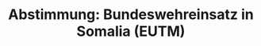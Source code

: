 ---
abstimmung:
  abstimmung: 1
  bundestagssitzung: 97
  legislaturperiode: 18
categories:
- Bundeswehr
- Ausland
data:
- title: Abstimmungsergebnis 20150326_1-data.pdf
  url: /res/abstimmungsliste/20150326_1-data.pdf
- title: Abstimmungsergebnis 20150326_1_xls-data.csv
  url: /res/abstimmungsliste/analyses/20150326_1_xls-data.csv
documents:
- local: /res/abstimmungsdaten/018-097-01/1804203.pdf
  title: Drucksache 18/04203.pdf
  url: http://dip21.bundestag.de/dip21/btd/18/042/1804203.pdf
- local: /res/abstimmungsdaten/018-097-01/1804447.pdf
  title: Drucksache 18/04447.pdf
  url: http://dip21.bundestag.de/dip21/btd/18/044/1804447.pdf
ergebnis:
  cdu/csu:
    enthaltung: 0
    gesamt: 311
    ja: 284
    nein: 0
    nichtabgegeben: 27
    ungueltig: 0
  die.linke:
    enthaltung: 0
    gesamt: 64
    ja: 0
    nein: 60
    nichtabgegeben: 4
    ungueltig: 0
  file: 20150326_1_xls-data.csv
  gruenen:
    enthaltung: 7
    gesamt: 63
    ja: 0
    nein: 50
    nichtabgegeben: 6
    ungueltig: 0
  spd:
    enthaltung: 2
    gesamt: 193
    ja: 169
    nein: 5
    nichtabgegeben: 17
    ungueltig: 0
layout: abstimmung
links:
- title: https://www.bundestag.de/parlament/plenum/abstimmung/abstimmung?id=330
  url: https://www.bundestag.de/parlament/plenum/abstimmung/abstimmung?id=330
preview: "Deutscher Bundestag\n\n97. Sitzung des Deutschen Bundestages\nam Donnerstag,\
  \ 26.M\xE4rz 2015\n\nEndg\xFCltiges Ergebnis der Namentlichen Abstimmung Nr. 1\n\
  \nBeschlussempfehlung des Ausw\xE4rtigen Ausschusses (3. Ausschuss) zu dem Antrag\
  \ der\nBundesregierung\nFortsetzung der Beteiligung bewaffneter deutscher Streitkr\xE4\
  fte an der EU-gef\xFChrten\nAusbildungs- und Beratungsmission EUTM Somalia auf Grundlage\
  \ des Ersuchens der\nsomalischen Regierung mit Schreiben vom 27. November 2012 und\
  \ 11. Januar 2013 sowie\nder Beschl\xFCsse des Rates der Europ\xE4ischen Union vom\
  \ 15. Februar 2010 und 22. Januar\n2013 in Verbindung mit den Resolutionen 1872\
  \ (2009) und 2158 (2014) des\nSicherheitsrates der Vereinten Nationen\nDrucksachen\
  \ 18/4203 und 18/4447\n\nAbgegebene Stimmen insgesamt:\n\n577\n\nNicht abgegebene\
  \ Stimmen:\nJa-Stimmen:\n\n54\n453\n\nNein-Stimmen:\n\n115\n\nEnthaltungen:\n\n\
  9\n\nUng\xFCltige:\n\n0\n\nBerlin, den 26.03.2015\n\nBeginn: 15:32\nEnde: 15:35\n"
tags:
- EUTM
- Somalia
- EU
- Ausbildung
- UN
title: 'Abstimmung: Bundeswehreinsatz in Somalia (EUTM)'
---